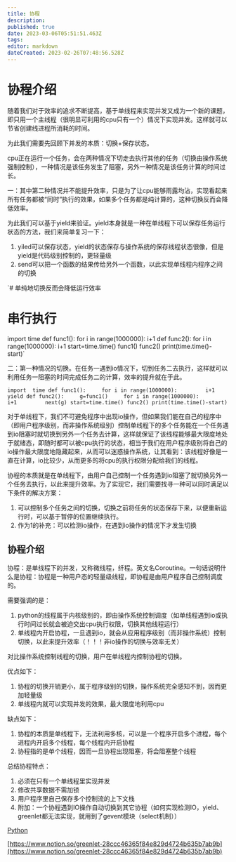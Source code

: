 ```yaml
---
title: 协程
description: 
published: true
date: 2023-03-06T05:51:51.463Z
tags: 
editor: markdown
dateCreated: 2023-02-26T07:48:56.528Z
---
```


# 协程介绍

随着我们对于效率的追求不断提高，基于单线程来实现并发又成为一个新的课题，即只用一个主线程（很明显可利用的cpu只有一个）情况下实现并发。这样就可以节省创建线进程所消耗的时间。

为此我们需要先回顾下并发的本质：切换+保存状态。

cpu正在运行一个任务，会在两种情况下切走去执行其他的任务（切换由操作系统强制控制），一种情况是该任务发生了阻塞，另外一种情况是该任务计算的时间过长。

一：其中第二种情况并不能提升效率，只是为了让cpu能够雨露均沾，实现看起来所有任务都被“同时”执行的效果，如果多个任务都是纯计算的，这种切换反而会降低效率。

为此我们可以基于yield来验证。yield本身就是一种在单线程下可以保存任务运行状态的方法，我们来简单复习一下：

1. yiled可以保存状态，yield的状态保存与操作系统的保存线程状态很像，但是yield是代码级别控制的，更轻量级
2. send可以把一个函数的结果传给另外一个函数，以此实现单线程内程序之间的切换

`# 单纯地切换反而会降低运行效率

# 串行执行

import  time def func1(): for i in range(1000000): i+1 def func2(): for i in range(1000000): i+1 start=time.time() func1() func2() print(time.time()-start)`

二：第一种情况的切换。在任务一遇到io情况下，切到任务二去执行，这样就可以利用任务一阻塞的时间完成任务二的计算，效率的提升就在于此。

`import  time def func1():     for i in range(1000000):         i+1         yield def func2():     g=func1()     for i in range(1000000):         i+1         next(g) start=time.time() func2() print(time.time()-start)`

对于单线程下，我们不可避免程序中出现io操作，但如果我们能在自己的程序中（即用户程序级别，而非操作系统级别）控制单线程下的多个任务能在一个任务遇到io阻塞时就切换到另外一个任务去计算，这样就保证了该线程能够最大限度地处于就绪态，即随时都可以被cpu执行的状态，相当于我们在用户程序级别将自己的io操作最大限度地隐藏起来，从而可以迷惑操作系统，让其看到：该线程好像是一直在计算，io比较少，从而更多的将cpu的执行权限分配给我们的线程。

协程的本质就是在单线程下，由用户自己控制一个任务遇到io阻塞了就切换另外一个任务去执行，以此来提升效率。为了实现它，我们需要找寻一种可以同时满足以下条件的解决方案：

1. 可以控制多个任务之间的切换，切换之前将任务的状态保存下来，以便重新运行时，可以基于暂停的位置继续执行。
2. 作为1的补充：可以检测io操作，在遇到io操作的情况下才发生切换

## 协程介绍

协程：是单线程下的并发，又称微线程，纤程。英文名Coroutine。一句话说明什么是协程：协程是一种用户态的轻量级线程，即协程是由用户程序自己控制调度的。

需要强调的是：

1. python的线程属于内核级别的，即由操作系统控制调度（如单线程遇到io或执行时间过长就会被迫交出cpu执行权限，切换其他线程运行）
2. 单线程内开启协程，一旦遇到io，就会从应用程序级别（而非操作系统）控制切换，以此来提升效率（！！！非io操作的切换与效率无关）

对比操作系统控制线程的切换，用户在单线程内控制协程的切换。

优点如下：

1. 协程的切换开销更小，属于程序级别的切换，操作系统完全感知不到，因而更加轻量级
2. 单线程内就可以实现并发的效果，最大限度地利用cpu

缺点如下：

1. 协程的本质是单线程下，无法利用多核，可以是一个程序开启多个进程，每个进程内开启多个线程，每个线程内开启协程
2. 协程指的是单个线程，因而一旦协程出现阻塞，将会阻塞整个线程

总结协程特点：

1. 必须在只有一个单线程里实现并发
2. 修改共享数据不需加锁
3. 用户程序里自己保存多个控制流的上下文栈
4. 附加：一个协程遇到IO操作自动切换到其它协程（如何实现检测IO，yield、greenlet都无法实现，就用到了gevent模块（select机制））

[Python](https://www.notion.so/Python-0886992756b147fe84147dec6c58a12b)

[https://www.notion.so/greenlet-28ccc46365f84e829d4724b635b7ab9b](https://www.notion.so/greenlet-28ccc46365f84e829d4724b635b7ab9b)